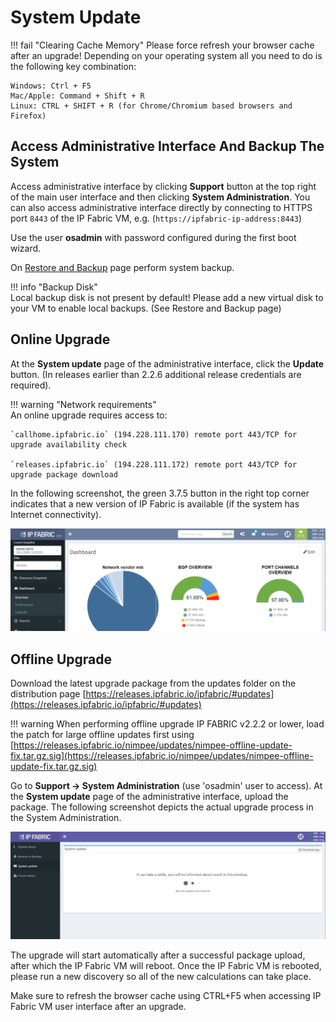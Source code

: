 # System Update

!!! fail "Clearing Cache Memory"
    Please force refresh your browser cache after an upgrade!
    Depending on your operating system all you need to do is the following key combination:

    Windows: Ctrl + F5
    Mac/Apple: Command + Shift + R
    Linux: CTRL + SHIFT + R (for Chrome/Chromium based browsers and Firefox)

## Access Administrative Interface And Backup The System

Access administrative interface by clicking **Support** button at the
top right of the main user interface and then clicking **System
Administration**. You can also access administrative interface directly
by connecting to HTTPS port `8443` of the IP Fabric VM, e.g.
(`https://ipfabric-ip-address:8443`)

Use the user **osadmin** with password configured during the first boot
wizard.

On [Restore and Backup](../backup_and_restore) page perform system backup.

!!! info "Backup Disk"  
	Local backup disk is not present by default! Please add a new virtual disk to your VM to enable local backups. (See Restore and Backup page)

## Online Upgrade

At the **System update** page of the administrative interface, click the
**Update** button. (In releases earlier than 2.2.6 additional release
credentials are required).

!!! warning "Network requirements"  
	An online upgrade requires access to:

	`callhome.ipfabric.io` (194.228.111.170) remote port 443/TCP for upgrade availability check

	`releases.ipfabric.io` (194.228.111.172) remote port 443/TCP for upgrade package download

In the following screenshot, the green 3.7.5 button in the right top
corner indicates that a new version of IP Fabric is available (if the
system has Internet connectivity).

![New version](system_update_new_version.png)

## Offline Upgrade

Download the latest upgrade package from the updates folder on the distribution page [https://releases.ipfabric.io/ipfabric/#updates](https://releases.ipfabric.io/ipfabric/#updates)

!!! warning
	When performing offline upgrade IP FABRIC v2.2.2 or lower, load the patch for large offline updates first using [https://releases.ipfabric.io/nimpee/updates/nimpee-offline-update-fix.tar.gz.sig](https://releases.ipfabric.io/nimpee/updates/nimpee-offline-update-fix.tar.gz.sig)

Go to **Support -> System Administration** (use 'osadmin' user to access). At the **System update** page of the administrative interface, upload the package. The following screenshot depicts the actual upgrade process in the System Administration.

![Update in progress](system_update_progress.png)

The upgrade will start automatically after a successful package upload,
after which the IP Fabric VM will reboot. Once the IP Fabric VM is
rebooted, please run a new discovery so all of the new calculations can
take place.

Make sure to refresh the browser cache using CTRL+F5 when accessing IP
Fabric VM user interface after an upgrade.
